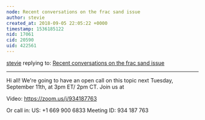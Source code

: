 ```yaml
---
node: Recent conversations on the frac sand issue
author: stevie
created_at: 2018-09-05 22:05:22 +0000
timestamp: 1536185122
nid: 17061
cid: 20590
uid: 422561
---
```




[stevie](../profile/stevie) replying to: [Recent conversations on the frac sand issue](../notes/stevie/09-04-2018/recent-conversations-on-the-frac-sand-issue)

----
Hi all! We're going to have an open call on this topic next Tuesday, September 11th, at 3pm ET/ 2pm CT. Join us at 

Video: https://zoom.us/j/934187763

Or call in: US: +1 669 900 6833 Meeting ID: 934 187 763